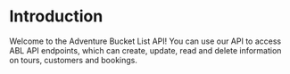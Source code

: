 # Introduction

Welcome to the Adventure Bucket List API! You can use our API to access ABL API endpoints, which can create, update, read and delete information on tours, customers and bookings.
